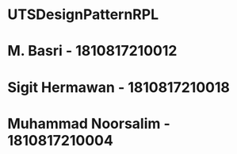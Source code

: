 # UTSDesignPatternRPL
# M. Basri - 1810817210012
# Sigit Hermawan - 1810817210018
# Muhammad Noorsalim - 1810817210004
